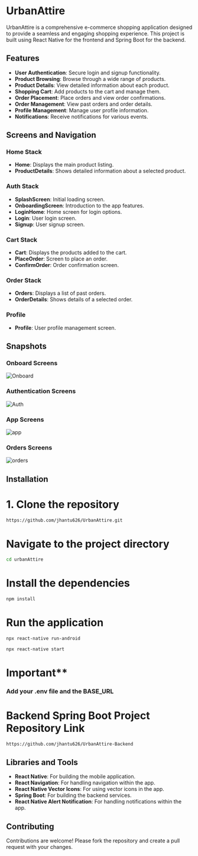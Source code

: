 # UrbanAttire

UrbanAttire is a comprehensive e-commerce shopping application designed to provide a seamless and engaging shopping experience. This project is built using React Native for the frontend and Spring Boot for the backend.

## Features

- **User Authentication**: Secure login and signup functionality.
- **Product Browsing**: Browse through a wide range of products.
- **Product Details**: View detailed information about each product.
- **Shopping Cart**: Add products to the cart and manage them.
- **Order Placement**: Place orders and view order confirmations.
- **Order Management**: View past orders and order details.
- **Profile Management**: Manage user profile information.
- **Notifications**: Receive notifications for various events.

## Screens and Navigation

### Home Stack

- **Home**: Displays the main product listing.
- **ProductDetails**: Shows detailed information about a selected product.

### Auth Stack

- **SplashScreen**: Initial loading screen.
- **OnboardingScreen**: Introduction to the app features.
- **LoginHome**: Home screen for login options.
- **Login**: User login screen.
- **Signup**: User signup screen.

### Cart Stack

- **Cart**: Displays the products added to the cart.
- **PlaceOrder**: Screen to place an order.
- **ConfirmOrder**: Order confirmation screen.

### Order Stack

- **Orders**: Displays a list of past orders.
- **OrderDetails**: Shows details of a selected order.

### Profile

- **Profile**: User profile management screen.

## Snapshots
### Onboard Screens
![Onboard](https://github.com/user-attachments/assets/f2a2939f-31c4-4592-a84e-8bfe2dd173a3)

### Authentication Screens
![Auth](https://github.com/user-attachments/assets/29401341-5440-4361-8218-79727dfe2fa1)

### App Screens
![app](https://github.com/user-attachments/assets/d9da4862-689a-4037-b14b-1d5eeb40fdea)

### Orders Screens
![orders](https://github.com/user-attachments/assets/97a6a652-112f-4145-9e25-65e797bbc2da)


## Installation

# 1. Clone the repository
```bash
https://github.com/jhantu626/UrbanAttire.git
```

# Navigate to the project directory
```bash
cd urbanAttire
```

# Install the dependencies
```bash
npm install
```

# Run the application
```bash
npx react-native run-android
```

```bash
npx react-native start
```
# Important**
### Add your .env file and the BASE_URL

# Backend Spring Boot Project Repository Link
```bash
https://github.com/jhantu626/UrbanAttire-Backend
```

## Libraries and Tools

- **React Native**: For building the mobile application.
- **React Navigation**: For handling navigation within the app.
- **React Native Vector Icons**: For using vector icons in the app.
- **Spring Boot**: For building the backend services.
- **React Native Alert Notification**: For handling notifications within the app.

## Contributing

Contributions are welcome! Please fork the repository and create a pull request with your changes.


